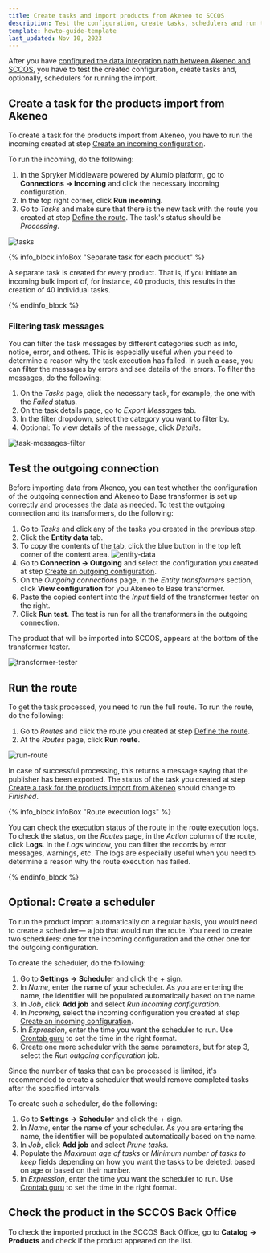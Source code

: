 ```yaml
---
title: Create tasks and import products from Akeneo to SCCOS
description: Test the configuration, create tasks, schedulers and run the import of products from Akeneo to SCCOS
template: howto-guide-template
last_updated: Nov 10, 2023
---
```


After you have [configured the data integration path between Akeneo and SCCOS](/docs/pbc/all/data-exchange/{{page.version}}/spryker-middleware-powered-by-alumio/integration-apps/akeneo-pim-integration-app/configure-the-akeneo-pim-integration-app/configure-the-data-integration-path-between-akeneo-and-sccos.html), you have to test the created configuration, create tasks and, optionally, schedulers for running the import.

## Create a task for the products import from Akeneo

To create a task for the products import from Akeneo, you have to run the incoming created at step [Create an incoming configuration](/docs/pbc/all/data-exchange/{{page.version}}/spryker-middleware-powered-by-alumio/integration-apps/akeneo-pim-integration-app/configure-the-akeneo-pim-integration-app/configure-the-data-integration-path-between-akeneo-and-sccos.html#create-an-incoming-configuration). 

To run the incoming, do the following:

1. In the Spryker Middleware powered by Alumio platform, go to **Connections -> Incoming** and click the necessary incoming configuration.
2. In the top right corner, click **Run incoming**. 
3. Go to *Tasks* and make sure that there is the new task with the route you created at step [Define the route](/docs/pbc/all/data-exchange/{{page.version}}/spryker-middleware-powered-by-alumio/integration-apps/akeneo-pim-integration-app/configure-the-akeneo-pim-integration-app/configure-the-data-integration-path-between-akeneo-and-sccos.html#define-the-route). The task's status should be *Processing*.

![tasks](https://spryker.s3.eu-central-1.amazonaws.com/docs/pbc/all/data-exchange/spryker-middleware-powered-by-alumio/integration-apps/akeneo-pim-integration-app/configure-the-akeneo-pim-integration-app/create-tasks-and-import-products-from-akeneo-to-sccos/tasks.png)

{% info_block infoBox "Separate task for each product" %}

A separate task is created for every product. That is, if you initiate an incoming bulk import of, for instance, 40 products, this results in the creation of 40 individual tasks.

{% endinfo_block %}

### Filtering task messages

You can filter the task messages by different categories such as info, notice, error, and others. This is especially useful when you need to determine a reason why the task execution has failed. In such a case, you can filter the messages by errors and see details of the errors. 
To filter the messages, do the following:
1. On the *Tasks* page, click the necessary task, for example, the one with the *Failed* status.
2. On the task details page, go to *Export Messages* tab.
3. In the filter dropdown, select the category you want to filter by.
4. Optional: To view details of the message, click *Details*.

![task-messages-filter](https://spryker.s3.eu-central-1.amazonaws.com/docs/pbc/all/data-exchange/spryker-middleware-powered-by-alumio/integration-apps/akeneo-pim-integration-app/configure-the-akeneo-pim-integration-app/create-tasks-and-import-products-from-akeneo-to-sccos/task-messages-filter.png)

## Test the outgoing connection

Before importing data from Akeneo, you can test whether the configuration of the outgoing connection and Akeneo to Base transformer is set up correctly and processes the data as needed. To test the outgoing connection and its transformers, do the following:

1. Go to *Tasks* and click any of the tasks you created in the previous step.
2. Click the **Entity data** tab.
3. To copy the contents of the tab, click the blue button in the top left corner of the content area.
![entity-data](https://spryker.s3.eu-central-1.amazonaws.com/docs/pbc/all/data-exchange/spryker-middleware-powered-by-alumio/integration-apps/akeneo-pim-integration-app/configure-the-akeneo-pim-integration-app/create-tasks-and-import-products-from-akeneo-to-sccos/entity-data.png)
4. Go to **Connection -> Outgoing** and select the configuration you created at step [Create an outgoing configuration](/docs/pbc/all/data-exchange/{{page.version}}/spryker-middleware-powered-by-alumio/integration-apps/akeneo-pim-integration-app/configure-the-akeneo-pim-integration-app/configure-the-data-integration-path-between-akeneo-and-sccos.html#create-an-outgoing-configuration).
5. On the *Outgoing connections* page, in the *Entity transformers* section, click **View configuration** for you Akeneo to Base transformer.
6. Paste the copied content into the *Input* field of the transformer tester on the right.
6. Click **Run test**. The test is run for all the transformers in the outgoing connection.

The product that will be imported into SCCOS, appears at the bottom of the transformer tester.

![transformer-tester](https://spryker.s3.eu-central-1.amazonaws.com/docs/pbc/all/data-exchange/spryker-middleware-powered-by-alumio/integration-apps/akeneo-pim-integration-app/configure-the-akeneo-pim-integration-app/create-tasks-and-import-products-from-akeneo-to-sccos/transformer-tester.png)

## Run the route

To get the task processed, you need to run the full route. 
To run the route, do the following:
1. Go to *Routes* and click the route you created at step [Define the route](/docs/pbc/all/data-exchange/{{page.version}}/spryker-middleware-powered-by-alumio/integration-apps/akeneo-pim-integration-app/configure-the-akeneo-pim-integration-app/configure-the-data-integration-path-between-akeneo-and-sccos.html#define-the-route).
2. At the *Routes* page, click **Run route**.

![run-route](https://spryker.s3.eu-central-1.amazonaws.com/docs/pbc/all/data-exchange/spryker-middleware-powered-by-alumio/integration-apps/akeneo-pim-integration-app/configure-the-akeneo-pim-integration-app/create-tasks-and-import-products-from-akeneo-to-sccos/run-route.png)

In case of successful processing, this returns a message saying that the publisher has been exported. The status of the task you created at step [Create a task for the products import from Akeneo](#create-a-task-for-the-products-import-from-akeneo) should change to *Finished*.

{% info_block infoBox "Route execution logs" %}

You can check the execution status of the route in the route execution logs. To check the status, on the *Routes* page, in the *Action* column of the route, click **Logs**. In the *Logs* window, you can filter the records by error messages, warnings, etc. The logs are especially useful when you need to determine a reason why the route execution has failed.

{% endinfo_block %}

## Optional: Create a scheduler

To run the product import automatically on a regular basis, you would need to create a scheduler—
a job that would run the route. You need to create two schedulers: one for the incoming configuration and the other one for the outgoing configuration.

To create the scheduler, do the following:

1. Go to **Settings -> Scheduler** and click the + sign.
2. In *Name*, enter the name of your scheduler. As you are entering the name, the identifier will be populated automatically based on the name.
3. In *Job*, click **Add job** and select *Run incoming configuration*.
4. In *Incoming*, select the incoming configuration you created at step [Create an incoming configuration](/docs/pbc/all/data-exchange/{{page.version}}/spryker-middleware-powered-by-alumio/integration-apps/akeneo-pim-integration-app/configure-the-akeneo-pim-integration-app/configure-the-data-integration-path-between-akeneo-and-sccos.html#create-an-incoming-configuration).
5. In *Expression*, enter the time you want the scheduler to run. Use [Crontab guru](https://crontab.guru/) to set the time in the right format.
6. Create one more scheduler with the same parameters, but for step 3, select the *Run outgoing configuration* job.

Since the number of tasks that can be processed is limited, it's recommended to create a scheduler that would remove completed tasks after the specified intervals. 

To create such a scheduler, do the following:

1. Go to **Settings -> Scheduler** and click the + sign.
2. In *Name*, enter the name of your scheduler. As you are entering the name, the identifier will be populated automatically based on the name.
3. In *Job*, click **Add job** and select *Prune tasks*.
4. Populate the *Maximum age of tasks* or *Minimum number of tasks to keep* fields depending on how you want the tasks to be deleted: based on age or based on their number.
5. In *Expression*, enter the time you want the scheduler to run. Use [Crontab guru](https://crontab.guru/) to set the time in the right format.


## Check the product in the SCCOS Back Office

To check the imported product in the SCCOS Back Office, go to **Catalog -> Products** and check if the product appeared on the list.